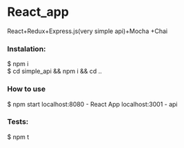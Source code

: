 # React_app
React+Redux+Express.js(very simple api)+Mocha +Chai

<h3>Instalation:</h3>

$ npm i <br />
$ cd simple_api && npm i && cd .. 

<h3>How to use</h3>

$ npm start 
localhost:8080 - React App
localhost:3001 - api


<h3>Tests:</h3>
$ npm t
